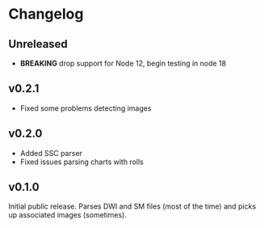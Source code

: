 # Changelog

## Unreleased

- **BREAKING** drop support for Node 12, begin testing in node 18

## v0.2.1

- Fixed some problems detecting images

## v0.2.0

- Added SSC parser
- Fixed issues parsing charts with rolls

## v0.1.0

Initial public release. Parses DWI and SM files (most of the time) and picks up associated images (sometimes).
